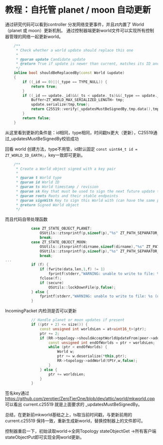 # 教程：自托管 planet / moon 自动更新

通过研究代码可以看到controller 分发网络变更事件，并且zt内置了 World（planet 或 moon）更新机制。 通过控制器端更新world文件可以实现所有控制器管理的网络一起更新world。

```cpp
	/**
	 * Check whether a world update should replace this one
	 *
	 * @param update Candidate update
	 * @return True if update is newer than current, matches its ID and type, and is properly signed (or if current is NULL)
	 */
	inline bool shouldBeReplacedBy(const World &update)
	{
		if ((_id == 0)||(_type == TYPE_NULL)) {
			return true;
		}
		if ((_id == update._id)&&(_ts < update._ts)&&(_type == update._type)) {
			Buffer<ZT_WORLD_MAX_SERIALIZED_LENGTH> tmp;
			update.serialize(tmp,true);
			return C25519::verify(_updatesMustBeSignedBy,tmp.data(),tmp.size(),update._signature);
		}
		return false;
	}
```

从这里看到更新的条件是：id相同，type相同，时间戳ts更大（更新），C25519通过_updatesMustBeSignedBy校验成功

回看 world 创建方法，type不用管，id默认固定 `const uint64_t id = ZT_WORLD_ID_EARTH;`，key一致即可更新。

```cpp
	/**
	 * Create a World object signed with a key pair
	 *
	 * @param t World type
	 * @param id World ID
	 * @param ts World timestamp / revision
	 * @param sk Key that must be used to sign the next future update to this world
	 * @param roots Roots and their stable endpoints
	 * @param signWith Key to sign this World with (can have the same public as the next-update signing key, but doesn't have to)
	 * @return Signed World object
	 */
```

而且代码自带处理函数 
```cpp
			case ZT_STATE_OBJECT_PLANET:
				OSUtils::ztsnprintf(p,sizeof(p),"%s" ZT_PATH_SEPARATOR_S "planet",_homePath.c_str());
				break;
			case ZT_STATE_OBJECT_MOON:
				OSUtils::ztsnprintf(dirname,sizeof(dirname),"%s" ZT_PATH_SEPARATOR_S "moons.d",_homePath.c_str());
				OSUtils::ztsnprintf(p,sizeof(p),"%s" ZT_PATH_SEPARATOR_S "%.16llx.moon",dirname,(unsigned long long)id[0]);
				break;
...
			if (f) {
				if (fwrite(data,len,1,f) != 1)
					fprintf(stderr,"WARNING: unable to write to file: %s (I/O error)" ZT_EOL_S,p);
				fclose(f);
				if (secure)
					OSUtils::lockDownFile(p,false);
			} else {
				fprintf(stderr,"WARNING: unable to write to file: %s (unable to open)" ZT_EOL_S,p);
			}
```

IncomingPacket 内检测是否可以更新
```cpp
			// Handle planet or moon updates if present
			if ((ptr + 2) <= size()) {
				const unsigned int worldsLen = at<uint16_t>(ptr);
				ptr += 2;
				if (RR->topology->shouldAcceptWorldUpdateFrom(peer->address())) {
					const unsigned int endOfWorlds = ptr + worldsLen;
					while (ptr < endOfWorlds) {
						World w;
						ptr += w.deserialize(*this,ptr);
						RR->topology->addWorld(tPtr,w,false);
					}
				} else {
					ptr += worldsLen;
				}
			}
```

签名key通过 https://github.com/zerotier/ZeroTierOne/blob/dev/attic/world/mkworld.cpp 可以看出 current.c25519 就是上面要求的 _updatesMustBeSignedBy。

总结，在更新前mkworld基础之上，ts取当前时间戳，与更新前用的 current.c25519 保持一致，重新生成新world，替换控制器上的文件即可。

控制器重启一下，初始读取world->全网Topology stateObjectGet ->所有客户端 stateObjectPut即可实现全网world更新。
